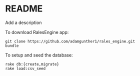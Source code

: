 # README

Add a description

To download RalesEngine app:
```
git clone https://github.com/adamgunther1/rales_engine.git
bundle
```

To setup and seed the database:
```
rake db:{create,migrate}
rake load:csv_seed
```
